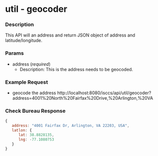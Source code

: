 # util - geocoder
### Description
This API will an address and return JSON object of address and latitude/longitude.
       
### Params
* address (*required*)
  * Description: This is the address needs to be geocoded.

### Example Request
* geocode the address
http://localhost:8080/isccs/api/util/geocoder?address=4001%20North%20Fairfax%20Drive,%20Arlington,%20VA

### Check Bureau Response  
```javascript
{
   address: "4001 Fairfax Dr, Arlington, VA 22203, USA",
   latlon: {
      lat: 38.8828135,
      lng: -77.1080753
   }
}
```